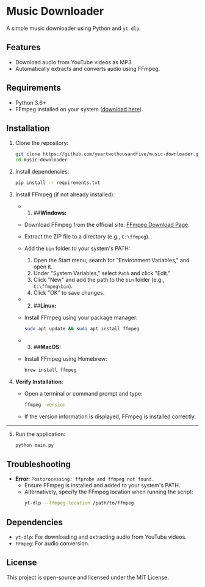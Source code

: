 # Music Downloader

A simple music downloader using Python and `yt-dlp`.

## Features
- Download audio from YouTube videos as MP3.
- Automatically extracts and converts audio using FFmpeg.

## Requirements
- Python 3.6+
- FFmpeg installed on your system ([download here](https://ffmpeg.org/)).

## Installation
1. Clone the repository:
   ```bash
   git clone https://github.com/yeartwothousandfive/music-downloader.git
   cd music-downloader
   ```

2. Install dependencies:
   ```bash
   pip install -r requirements.txt
   ```

3. Install FFmpeg (if not already installed):
   - 1. ##**Windows:**
   - Download FFmpeg from the official site: [FFmpeg Download Page](https://ffmpeg.org/download.html).
   - Extract the ZIP file to a directory (e.g., `C:\ffmpeg`).
   - Add the `bin` folder to your system's PATH:
     1. Open the Start menu, search for "Environment Variables," and open it.
     2. Under "System Variables," select `Path` and click "Edit."
     3. Click "New" and add the path to the `bin` folder (e.g., `C:\ffmpeg\bin`).
     4. Click "OK" to save changes.

   - 2. ##**Linux:**
   - Install FFmpeg using your package manager:
     ```bash
     sudo apt update && sudo apt install ffmpeg
     ```

   - 3. ##**MacOS:**
   - Install FFmpeg using Homebrew:
     ```bash
     brew install ffmpeg
     ```

4. **Verify Installation:**
   - Open a terminal or command prompt and type:
     ```bash
     ffmpeg -version
     ```
   - If the version information is displayed, FFmpeg is installed correctly.

---

5. Run the application:
   ```bash
   python main.py
   ```

## Troubleshooting
- **Error**: `Postprocessing: ffprobe and ffmpeg not found.`
  - Ensure FFmpeg is installed and added to your system's PATH.
  - Alternatively, specify the FFmpeg location when running the script:
    ```bash
    yt-dlp --ffmpeg-location /path/to/ffmpeg
    ```

## Dependencies
- `yt-dlp`: For downloading and extracting audio from YouTube videos.
- `FFmpeg`: For audio conversion.

## License
This project is open-source and licensed under the MIT License.
